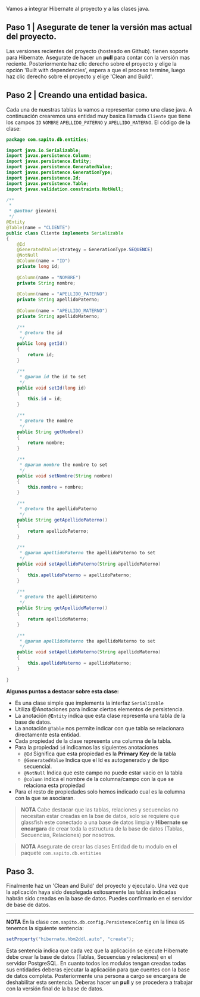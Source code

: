 Vamos a integrar Hibernate al proyecto y a las clases java.

## Paso 1 | Asegurate de tener la versión mas actual del proyecto.

Las versiones recientes del proyecto (hosteado en Github). tienen soporte para Hibernate. Asegurate de hacer un **pull** para contar con la versión mas reciente. Posteriormente haz clic derecho sobre el proyecto y elige la opción 'Built with dependencies', espera a que el proceso termine, luego haz clic derecho sobre el proyecto y elige 'Clean and Build'.

## Paso 2 | Creando una entidad basica.

Cada una de nuestras tablas la vamos a representar como una clase java. A continuación crearemos una entidad muy basica llamada ```Cliente``` que tiene los campos ```ID``` ```NOMBRE``` ```APELLIDO_PATERNO``` y ```APELLIDO_MATERNO```. El código de la clase:

```java
package com.sapito.db.entities;

import java.io.Serializable;
import javax.persistence.Column;
import javax.persistence.Entity;
import javax.persistence.GeneratedValue;
import javax.persistence.GenerationType;
import javax.persistence.Id;
import javax.persistence.Table;
import javax.validation.constraints.NotNull;

/**
 *
 * @author giovanni
 */
@Entity
@Table(name = "CLIENTE")
public class Cliente implements Serializable
{
    @Id
    @GeneratedValue(strategy = GenerationType.SEQUENCE)
    @NotNull
    @Column(name = "ID")
    private long id;
    
    @Column(name = "NOMBRE")
    private String nombre;
    
    @Column(name = "APELLIDO_PATERNO")
    private String apellidoPaterno;
    
    @Column(name = "APELLIDO_MATERNO")
    private String apellidoMaterno;

    /**
     * @return the id
     */
    public long getId()
    {
        return id;
    }

    /**
     * @param id the id to set
     */
    public void setId(long id)
    {
        this.id = id;
    }

    /**
     * @return the nombre
     */
    public String getNombre()
    {
        return nombre;
    }

    /**
     * @param nombre the nombre to set
     */
    public void setNombre(String nombre)
    {
        this.nombre = nombre;
    }

    /**
     * @return the apellidoPaterno
     */
    public String getApellidoPaterno()
    {
        return apellidoPaterno;
    }

    /**
     * @param apellidoPaterno the apellidoPaterno to set
     */
    public void setApellidoPaterno(String apellidoPaterno)
    {
        this.apellidoPaterno = apellidoPaterno;
    }

    /**
     * @return the apellidoMaterno
     */
    public String getApellidoMaterno()
    {
        return apellidoMaterno;
    }

    /**
     * @param apellidoMaterno the apellidoMaterno to set
     */
    public void setApellidoMaterno(String apellidoMaterno)
    {
        this.apellidoMaterno = apellidoMaterno;
    }
    
}
```

**Algunos puntos a destacar sobre esta clase:**

 * Es una clase simple que implementa la interfaz ```Serializable```
 * Utiliza @Anotaciones para indicar ciertos elementos de persistencia.
 * La anotación ```@Entity``` indica que esta clase representa una tabla de la base de datos.
 * La anotación ```@Table``` nos permite indicar con que tabla se relacionara directamente esta entidad.
 * Cada propiedad de la clase representa una columna de la tabla.
 * Para la propiedad ```id``` indicamos las siguientes anotaciones
   * ```@Id``` Significa que esta propiedad es la **Primary Key** de la tabla
   * ```@GeneratedValue``` Indica que el Id es autogenerado y de tipo secuencial.
   * ```@NotNull``` Indica que este campo no puede estar vacio en la tabla
   * ```@column``` indica el nombre de la columna/campo con la que se relaciona esta propiedad
 * Para el resto de propiedades solo hemos indicado cual es la columna con la que se asociaran.

> **NOTA** Cabe destacar que las tablas, relaciones y secuencias no necesitan estar creadas en la bse de datos, solo se requiere que glassfish este conectado a una base de datos limpia y **Hibernate se encargara** de crear toda la estructura de la base de datos (Tablas, Secuencias, Relaciones) por nosotros.

> **NOTA** Asegurate de crear las clases Entidad de tu modulo en el paquete ```com.sapito.db.entities```

## Paso 3.
Finalmente haz un 'Clean and Build' del proyecto y ejecutalo. Una vez que la aplicación haya sido desplegada exitosamente las tablas indicadas habrán sido creadas en la base de datos. Puedes confirmarlo en el servidor de base de datos.

--- ---

**NOTA** En la clase ```com.sapito.db.config.PersistenceConfig``` en la linea ```85``` tenemos la siguiente sentencia: 
```java
setProperty("hibernate.hbm2ddl.auto", "create");
```
Esta sentencia indica que cada vez que la aplicación se ejecute Hibernate debe crear la base de datos (Tablas, Secuencias y relaciones) en el servidor PostgreSQL. En cuanto todos los modulos tengan creadas todas sus entidades deberas ejecutar la aplicación para que cuentes con la base de datos completa. Posteriormente una persona a cargo se encargara de deshabilitar esta sentencia. Deberas hacer un **pull** y se procedera a trabajar con la versión final de la base de datos.